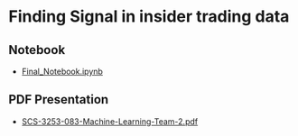 
# Finding Signal in insider trading data

## Notebook
- [Final_Notebook.ipynb](Final_Notebook.ipynb)

## PDF Presentation
- [SCS-3253-083-Machine-Learning-Team-2.pdf](SCS-3253-083-Machine-Learning-Team-2.pdf)